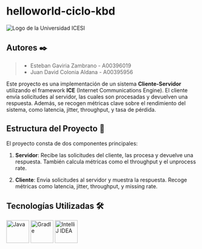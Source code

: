 # helloworld-ciclo-kbd

![Logo de la Universidad ICESI](https://www.icesi.edu.co/launiversidad/images/La_universidad/logo_icesi.png)

## Autores ✒️

> - Esteban Gaviria Zambrano - A00396019
> - Juan David Colonia Aldana - A00395956

Este proyecto es una implementación de un sistema **Cliente-Servidor** utilizando el framework **ICE** (Internet
Communications Engine). El cliente envía solicitudes al servidor, las cuales son procesadas y devuelven una respuesta.
Además, se recogen métricas clave sobre el rendimiento del sistema, como latencia, jitter, throughput, y tasa de
pérdida.

## Estructura del Proyecto 📁

El proyecto consta de dos componentes principales:

1. **Servidor**: Recibe las solicitudes del cliente, las procesa y devuelve una respuesta. También calcula métricas como
   el throughput y el unprocess rate.

2. **Cliente**: Envia solicitudes al servidor y muestra la respuesta. Recoge métricas como latencia, jitter, throughput,
   y missing rate.

## **Tecnologías Utilizadas** 🛠️

<div style="text-align: left">
    <p>
        <a href="https://www.java.com/es/" target="_blank"> <img alt="Java" src="https://cdn.jsdelivr.net/gh/devicons/devicon@latest/icons/java/java-original-wordmark.svg" height="60" width = "60"></a>
        <a href="https://gradle.org/" target="_blank"> <img alt="Gradle" src="https://cdn.jsdelivr.net/gh/devicons/devicon@latest/icons/gradle/gradle-original-wordmark.svg" height="60" width = "60"></a>
        <a href="https://www.jetbrains.com/es-es/idea/" target="_blank"> <img alt="IntelliJ IDEA" src="https://cdn.jsdelivr.net/gh/devicons/devicon@latest/icons/intellij/intellij-original.svg" height="60" width = "60"></a>
    </p>
</div>